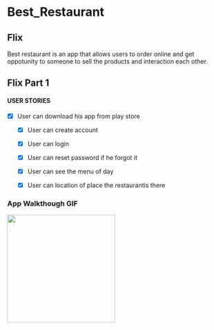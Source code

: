 # Best_Restaurant
## Flix
Best restaurant is an app that allows users to order online and get oppotunity to someone to sell the products and interaction each other.
## Flix Part 1

#### USER  STORIES
- [x]  User can download his app from play store
   - [x] User can create account
   - [x] User can login
   - [x] User can reset password if he forgot it
   - [x] User can see the menu of day 
   - [x] User can location of place  the restaurantis there


### App Walkthough GIF

<img src="https://github.com/sander1999/Flixster1/blob/main/Flixster1.gif" width=250><br>

